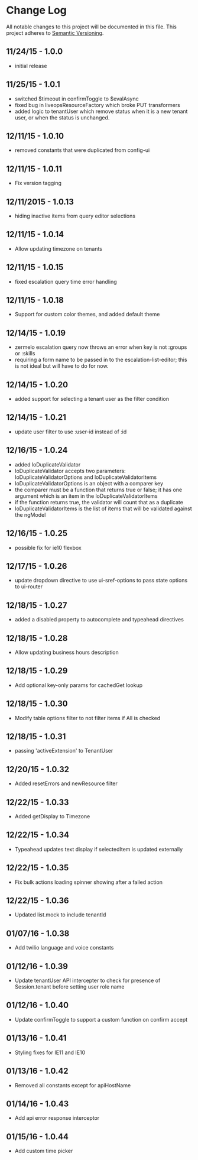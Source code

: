 # Change Log
All notable changes to this project will be documented in this file.
This project adheres to [Semantic Versioning](http://semver.org/).

## 11/24/15 - 1.0.0
- initial release

## 11/25/15 - 1.0.1
- switched $timeout in confirmToggle to $evalAsync
- fixed bug in liveopsResourceFactory which broke PUT transformers
- added logic to tenantUser which remove status when it is a new tenant user,
  or when the status is unchanged.

## 12/11/15 - 1.0.10
- removed constants that were duplicated from config-ui

## 12/11/15 - 1.0.11
- Fix version tagging

## 12/11/2015 - 1.0.13
- hiding inactive items from query editor selections

## 12/11/15 - 1.0.14
- Allow updating timezone on tenants

## 12/11/15 - 1.0.15
- fixed escalation query time error handling

## 12/11/15 - 1.0.18
- Support for custom color themes, and added default theme

## 12/14/15 - 1.0.19
- zermelo escalation query now throws an error when key is not :groups or :skills
- requiring a form name to be passed in to the escalation-list-editor; this is
not ideal but will have to do for now.

## 12/14/15 - 1.0.20
- added support for selecting a tenant user as the filter condition

## 12/14/15 - 1.0.21
- update user filter to use :user-id instead of :id

## 12/16/15 - 1.0.24
- added loDuplicateValidator
- loDuplicateValidator accepts two parameters: loDuplicateValidatorOptions and loDuplicateValidatorItems
- loDuplicateValidatorOptions is an object with a comparer key
- the comparer must be a function that returns true or false; it has one argument which is an item in the loDuplicateValidatorItems
- if the function returns true, the validator will count that as a duplicate
- loDuplicateValidatorItems is the list of items that will be validated against the ngModel

## 12/16/15 - 1.0.25
- possible fix for ie10 flexbox

## 12/17/15 - 1.0.26
- update dropdown directive to use ui-sref-options to pass state options to ui-router

## 12/18/15 - 1.0.27
- added a disabled property to autocomplete and typeahead directives

## 12/18/15 - 1.0.28
- Allow updating business hours description

## 12/18/15 - 1.0.29
- Add optional key-only params for cachedGet lookup

## 12/18/15 - 1.0.30
- Modify table options filter to not filter items if All is checked

## 12/18/15 - 1.0.31
- passing 'activeExtension' to TenantUser

## 12/20/15 - 1.0.32
- Added resetErrors and newResource filter

## 12/22/15 - 1.0.33
- Added getDisplay to Timezone

## 12/22/15 - 1.0.34
- Typeahead updates text display if selectedItem is updated externally

## 12/22/15 - 1.0.35
- Fix bulk actions loading spinner showing after a failed action

## 12/22/15 - 1.0.36
- Updated list.mock to include tenantId

## 01/07/16 - 1.0.38
- Add twilio language and voice constants

## 01/12/16 - 1.0.39
- Update tenantUser API intercepter to check for presence of Session.tenant before setting user role name

## 01/12/16 - 1.0.40
- Update confirmToggle to support a custom function on confirm accept

## 01/13/16 - 1.0.41
- Styling fixes for IE11 and IE10

## 01/13/16 - 1.0.42
- Removed all constants except for apiHostName

## 01/14/16 - 1.0.43
- Add api error response interceptor

## 01/15/16 - 1.0.44
- Add custom time picker
